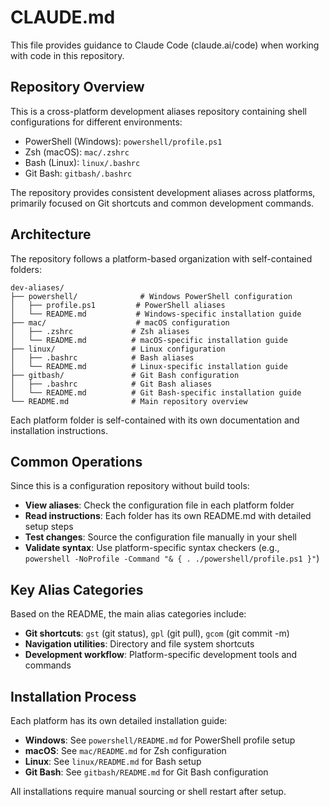 # CLAUDE.md

This file provides guidance to Claude Code (claude.ai/code) when working with code in this repository.

## Repository Overview

This is a cross-platform development aliases repository containing shell configurations for different environments:
- PowerShell (Windows): `powershell/profile.ps1`
- Zsh (macOS): `mac/.zshrc`  
- Bash (Linux): `linux/.bashrc`
- Git Bash: `gitbash/.bashrc`

The repository provides consistent development aliases across platforms, primarily focused on Git shortcuts and common development commands.

## Architecture

The repository follows a platform-based organization with self-contained folders:
```
dev-aliases/
├── powershell/              # Windows PowerShell configuration
│   ├── profile.ps1         # PowerShell aliases
│   └── README.md           # Windows-specific installation guide
├── mac/                    # macOS configuration
│   ├── .zshrc             # Zsh aliases
│   └── README.md          # macOS-specific installation guide
├── linux/                 # Linux configuration
│   ├── .bashrc            # Bash aliases
│   └── README.md          # Linux-specific installation guide
├── gitbash/               # Git Bash configuration
│   ├── .bashrc            # Git Bash aliases
│   └── README.md          # Git Bash-specific installation guide
└── README.md              # Main repository overview
```

Each platform folder is self-contained with its own documentation and installation instructions.

## Common Operations

Since this is a configuration repository without build tools:

- **View aliases**: Check the configuration file in each platform folder
- **Read instructions**: Each folder has its own README.md with detailed setup steps
- **Test changes**: Source the configuration file manually in your shell
- **Validate syntax**: Use platform-specific syntax checkers (e.g., `powershell -NoProfile -Command "& { . ./powershell/profile.ps1 }"`)

## Key Alias Categories

Based on the README, the main alias categories include:
- **Git shortcuts**: `gst` (git status), `gpl` (git pull), `gcom` (git commit -m)
- **Navigation utilities**: Directory and file system shortcuts
- **Development workflow**: Platform-specific development tools and commands

## Installation Process

Each platform has its own detailed installation guide:
- **Windows**: See `powershell/README.md` for PowerShell profile setup
- **macOS**: See `mac/README.md` for Zsh configuration
- **Linux**: See `linux/README.md` for Bash setup
- **Git Bash**: See `gitbash/README.md` for Git Bash configuration

All installations require manual sourcing or shell restart after setup.